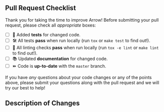 ## Pull Request Checklist

Thank you for taking the time to improve Arrow! Before submitting your pull request, please check all *appropriate* boxes:

<!-- Check boxes by placing an x in the brackets like this: [x] -->
- [ ] 🧪  Added **tests** for changed code.
- [ ] 🛠️  All tests **pass** when run locally (run `tox` or `make test` to find out!).
- [ ] 🧹  All linting checks **pass** when run locally (run `tox -e lint` or `make lint` to find out!).
- [ ] 📚  Updated **documentation** for changed code.
- [ ] ⏩  Code is **up-to-date** with the `master` branch.

If you have *any* questions about your code changes or any of the points above, please submit your questions along with the pull request and we will try our best to help!

## Description of Changes

<!--
Replace this commented text block with a description of your code changes.

If your PR has an associated issue, insert the issue number (e.g. #703) or directly link to the GitHub issue (e.g. https://github.com/arrow-py/arrow/issues/703).

Pro-tip: writing "Closes: #703" in the PR body will automatically close issue #703 when the PR is merged.
-->
